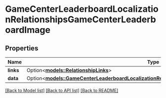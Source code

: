 # GameCenterLeaderboardLocalizationRelationshipsGameCenterLeaderboardImage

## Properties

Name | Type | Description | Notes
------------ | ------------- | ------------- | -------------
**links** | Option<[**models::RelationshipLinks**](RelationshipLinks.md)> |  | [optional]
**data** | Option<[**models::GameCenterLeaderboardLocalizationRelationshipsGameCenterLeaderboardImageData**](GameCenterLeaderboardLocalization_relationships_gameCenterLeaderboardImage_data.md)> |  | [optional]

[[Back to Model list]](../README.md#documentation-for-models) [[Back to API list]](../README.md#documentation-for-api-endpoints) [[Back to README]](../README.md)


